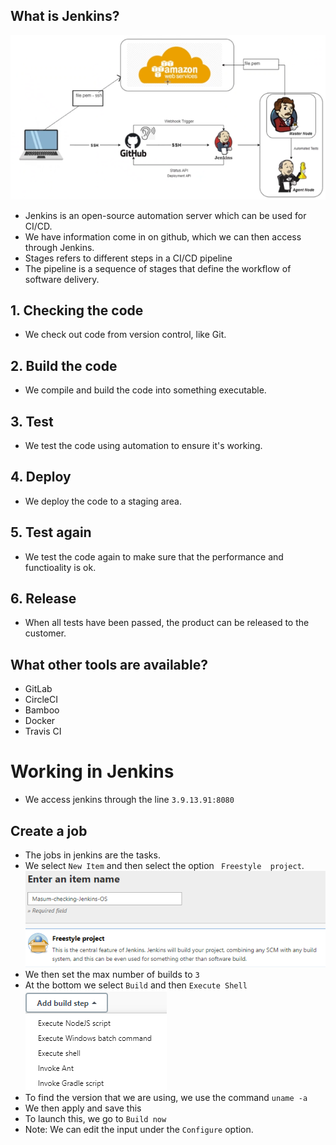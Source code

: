 ## What is Jenkins?
![](1.1.png)
- Jenkins is an open-source automation server which can be used for CI/CD.
- We have information come in on github, which we can then access through Jenkins.
- Stages refers to different steps in a CI/CD pipeline
- The pipeline is a sequence of stages that define the workflow of software delivery. 

## 1. Checking the code
- We check out code from version control, like Git.
## 2. Build the code
- We compile and build the code into something executable.
## 3. Test
- We test the code using automation to ensure it's working.
## 4. Deploy
- We deploy the code to a staging area.
## 5. Test again
- We test the code again to make sure that the performance and functioality is ok.
## 6. Release
- When all tests have been passed, the product can be released to the customer. 

## What other tools are available?
- GitLab
- CircleCI
- Bamboo
- Docker
- Travis CI

# Working in Jenkins
- We access jenkins through the line `3.9.13.91:8080`
## Create a job
- The jobs in jenkins are the tasks.
- We select `New Item` and then select the option ` Freestyle  project`.
![](1.2.png)
- We then set the max number of builds to `3`
- At the bottom we select `Build` and then `Execute Shell`
![](1.3.png)
- To find the version that we are using, we use the command `uname -a`
- We then apply and save this
- To launch this, we go to `Build now`
- Note: We can edit the input under the `Configure` option. 